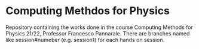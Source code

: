 # Computing Methdos for Physics
Repository containing the works done in the course Computing Methods for Physics 21/22, Professor Francesco Pannarale.
There are branches named like session#numeber (e.g. session1) for each hands on session.